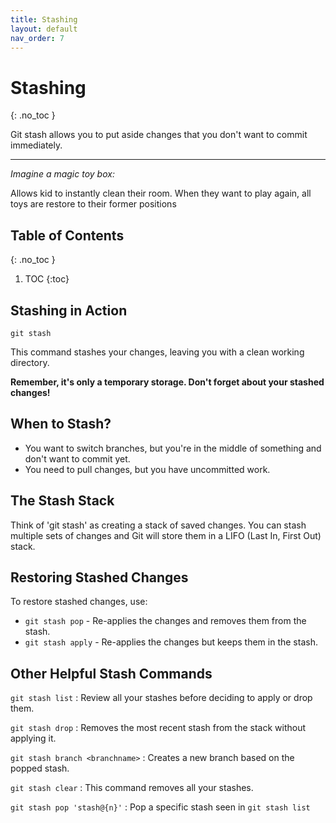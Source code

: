 ```yaml
---
title: Stashing
layout: default
nav_order: 7
---
```

<!-- prettier-ignore-start -->
# Stashing
{: .no_toc }

Git stash allows you to put aside changes that you don't want to commit immediately.

---

*Imagine a magic toy box:*

Allows kid to instantly clean their room. When they want to play again, all toys are restore to their former positions

## Table of Contents
{: .no_toc }

1. TOC
{:toc}

<!-- prettier-ignore-end -->

## Stashing in Action
``` 
git stash
``` 

This command stashes your changes, leaving you with a clean working directory.

**Remember, it's only a temporary storage. Don't forget about your stashed changes!**


## When to Stash?

- You want to switch branches, but you're in the middle of something and don't want
to commit yet.
- You need to pull changes, but you have uncommitted work.


## The Stash Stack

Think of 'git stash' as creating a stack of saved changes. 
You can stash multiple sets of changes and Git will store them in a LIFO (Last In, First Out) stack.

## Restoring Stashed Changes

To restore stashed changes, use:

- `git stash pop` - Re-applies the changes and removes them from the stash.
- `git stash apply` - Re-applies the changes but keeps them in the stash.


## Other Helpful Stash Commands

`git stash list` : Review all your stashes before deciding to apply or drop them.

`git stash drop` : Removes the most recent stash from the stack without applying it.

`git stash branch <branchname>` : Creates a new branch based on the popped stash.

`git stash clear` : This command removes all your stashes.

`git stash pop 'stash@{n}'` : Pop a specific stash seen in `git stash list`